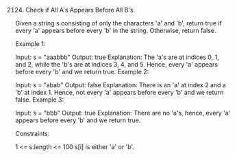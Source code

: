 2124. Check if All A's Appears Before All B's

Given a string s consisting of only the characters 'a' and 'b', return true if every 'a' appears before every 'b' in the string. Otherwise, return false.

 

Example 1:

Input: s = "aaabbb"
Output: true
Explanation:
The 'a's are at indices 0, 1, and 2, while the 'b's are at indices 3, 4, and 5.
Hence, every 'a' appears before every 'b' and we return true.
Example 2:

Input: s = "abab"
Output: false
Explanation:
There is an 'a' at index 2 and a 'b' at index 1.
Hence, not every 'a' appears before every 'b' and we return false.
Example 3:

Input: s = "bbb"
Output: true
Explanation:
There are no 'a's, hence, every 'a' appears before every 'b' and we return true.
 

Constraints:

1 <= s.length <= 100
s[i] is either 'a' or 'b'.